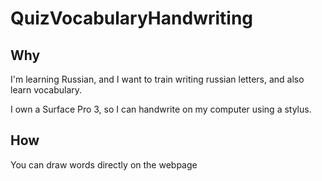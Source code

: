 # QuizVocabularyHandwriting
## Why
I'm learning Russian, and I want to train writing russian letters, and also learn vocabulary.

I own a Surface Pro 3, so I can handwrite on my computer using a stylus.

## How
You can draw words directly on the webpage

